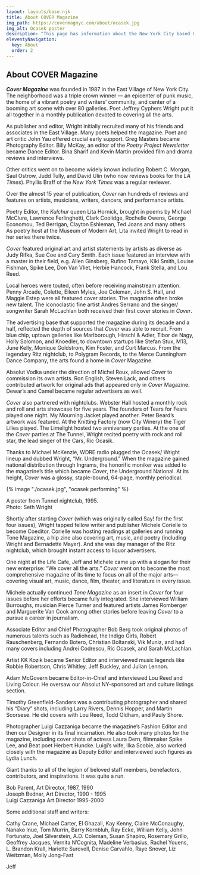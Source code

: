 ```yaml
---
layout: layouts/base.njk
title: About COVER Magazine
img_path: https://covermagnyc.com/about/ocasek.jpg
img_alt: Ocasek poster
description: "This page has information about the New York City based Cover Magazine published by Jeffrey Cyphers Wright for 13 years until 2000."
eleventyNavigation:
  key: About
  order: 2
---
```


 <article class="article">

<h1>About COVER Magazine</h1>

**_Cover Magazine_** was founded in 1987 in the East Village of New York City. The neighborhood was a triple crown winner — an epicenter of punk music, the home of a vibrant poetry and writers’ community, and center of a booming art scene with over 80 galleries. Poet Jeffrey Cyphers Wright put it all together in a monthly publication devoted to covering all the arts.

As publisher and editor, Wright initially recruited many of his friends and associates in the East Village. Many poets helped the magazine. Poet and art critic John Yau offered crucial early support. Greg Masters became Photography Editor. Billy McKay, an editor of the <em>Poetry Project Newsletter</em> became Dance Editor. Bina Sharif and Kevin Martin provided film and drama reviews and interviews.

Other critics went on to become widely known including Robert C. Morgan, Saul Ostrow, Judd Tully, and David Ulin (who now reviews books for the _LA Times_). Phyllis Braff of the _New York Times_ was a regular reviewer.

Over the almost 15 year of publication, _Cover_ ran hundreds of reviews and features on artists, musicians, writers, dancers, and performance artists. 

Poetry Editor, the _Kulchur_ queen Lita Hornick, brought in poems by Michael McClure, Lawrence Ferlinghetti, Clark Coolidge, Rochelle Owens, George Economou, Ted Berrigan, Clayton Eshleman, Ted Joans and many others. As poetry host at the Museum of Modern Art, Lita invited Wright to read in her series there twice. 

_Cover_ featured original art and artist statements by artists as diverse as Judy Rifka, Sue Coe and Cary Smith. Each issue featured an interview with a master in their field, e.g. Allen Ginsberg, Rufino Tamayo, Kiki Smith, Louise Fishman, Spike Lee, Don Van Vliet, Herbie Hancock, Frank Stella, and Lou Reed.

Local heroes were touted, often before receiving mainstream attention. Penny Arcade, Colette, Eileen Myles, Joe Coleman, John S. Hall, and Maggie Estep were all featured cover stories. The magazine often broke new talent. The iconoclastic fine artist Andres Serrano and the singer/ songwriter Sarah McLachlan both received their first cover stories in _Cover_.

The advertising base that supported the magazine during its decade and a half, reflected the depth of sources that _Cover_ was able to recruit. From blue chip, uptown galleries like Marlborough, Hirschl & Adler, Tibor de Nagy, Holly Solomon, and Knoedler, to downtown startups like Stefan Stux, M13, June Kelly, Monique Goldstrom, Kim Foster, and Curt Marcus. From the legendary Ritz nightclub, to Polygram Records, to the Merce Cunningham Dance Company, the arts found a home in _Cover_ Magazine.

Absolut Vodka under the direction of Michel Roux, allowed _Cover_ to commission its own artists. Ron English, Steven Lack, and others contributed artwork for original ads that appeared only in _Cover_ Magazine. Dewar’s and Camel became regular advertisers as well.

_Cover_ also partnered with nightclubs. Webster Hall hosted a monthly rock and roll and arts showcase for five years. The founders of Tears for Fears played one night. My Mourning Jacket played another. Peter Beard’s artwork was featured. At the Knitting Factory (now City Winery) the Tiger Lilies played. The Limelight hosted two anniversary parties. At the one of the *Cover* parties at The Tunnel, Wright recited poetry with rock and roll star, the lead singer of the Cars, Ric Ocasik.

Thanks to Michael McKenzie, WDRE radio plugged the Ocasek/ Wright lineup and dubbed Wright, “Mr. Underground.” When the magazine gained national distribution through Ingrams, the honorific moniker was added to the magazine’s title which became *Cover*, the Underground National. At its height, *Cover*  was a glossy, staple-bound, 64-page, monthly periodical.

<div class="pic-wrap">
  
  {% image "./ocasek.jpg", "ocasek performing" %}
  
  <div class=pic-caption><p>A poster from Tunnel nightclub, 1995.<br>Photo: Seth Wright</p></div>
</div>

Shortly after starting _Cover_ (which was originally called Say! for the first four issues), Wright tapped fellow writer and publisher Michele Corielle to become Coeditor. Corielle was hosting readings at galleries and running Tone Magazine, a hip zine also covering art, music, and poetry (including Wright and Bernadette Mayer). And she was day manager of the Ritz nightclub, which brought instant access to liquor advertisers.

One night at the Life Cafe, Jeff and Michele came up with a slogan for their new enterprise: “We cover all the arts.” _Cover_ went on to become the most comprehensive magazine of its time to focus on all of the major arts—covering visual art, music, dance, film, theater, and literature in every issue.

Michele actually continued _Tone Magazine_ as an insert in _Cover_ for four issues before her efforts became fully integrated. She interviewed William Burroughs, musician Pierce Turner and featured artists James Romberger and Marguerite Van Cook among other stories before leaving _Cover_ to a pursue a career in journalism.

Associate Editor and Chief Photographer Bob Berg took original photos of numerous talents such as Radiohead, the Indigo Girls, Robert Rauschenberg, Fernando Botero, Christian Boltanski, Vik Muniz, and had many covers including Andrei Codrescu, Ric Ocasek, and Sarah McLachlan.

Artist KK Kozik became Senior Editor and interviewed music legends like Robbie Robertson, Chris Whitley, Jeff Buckley, and Julian Lennon.

Adam McGovern became Editor-in-Chief and interviewed Lou Reed and Living Colour. He oversaw our Absolut NY-sponsored art and culture listings section.

Timothy Greenfield-Sanders was a contributing photographer and shared his “Diary” shots, including Larry Rivers, Dennis Hopper, and Martin Scorsese. He did covers with Lou Reed, Todd Oldham, and Pauly Shore. 

Photographer Luigi Cazzaniga became the magazine’s Fashion Editor and then our Designer in its final incarnation. He also took many photos for the magazine, including cover shots of actress Laura Dern, filmmaker Spike Lee, and Beat poet Herbert Huncke. Luigi’s wife, Ilka Scobie, also worked closely with the magazine as Deputy Editor and interviewed such figures as Lydia Lunch.

Giant thanks to all of the legion of beloved staff members, benefactors, contributors, and inspirations. It was quite a run.

Bob Parent, Art Director, 1987, 1990  
Joseph Bednar, Art Director, 1990 - 1995  
Luigi Cazzaniga  Art Director 1995-2000  

Some additional staff and writers:

Cathy Crane, Michael Carter, El Ghazali, Kay Kenny, Claire McConaughy, Nanako Inue, Tom Murrin, Barry Kornbluh, Ray Ecke, William Kelly, John Fortunato, Joel Silverstein, A.D. Coleman, Susan Shapiro, Rosemary Grillo, Geoffrey Jacques, Vernita N’Cognita, Madeline Verbasius, Rachel Youens, L. Brandon Krall, Hariette Surovell, Denise Carvahlo, Raye Snover, Liz Weitzman, Molly Jong-Fast

Jeff
</article>